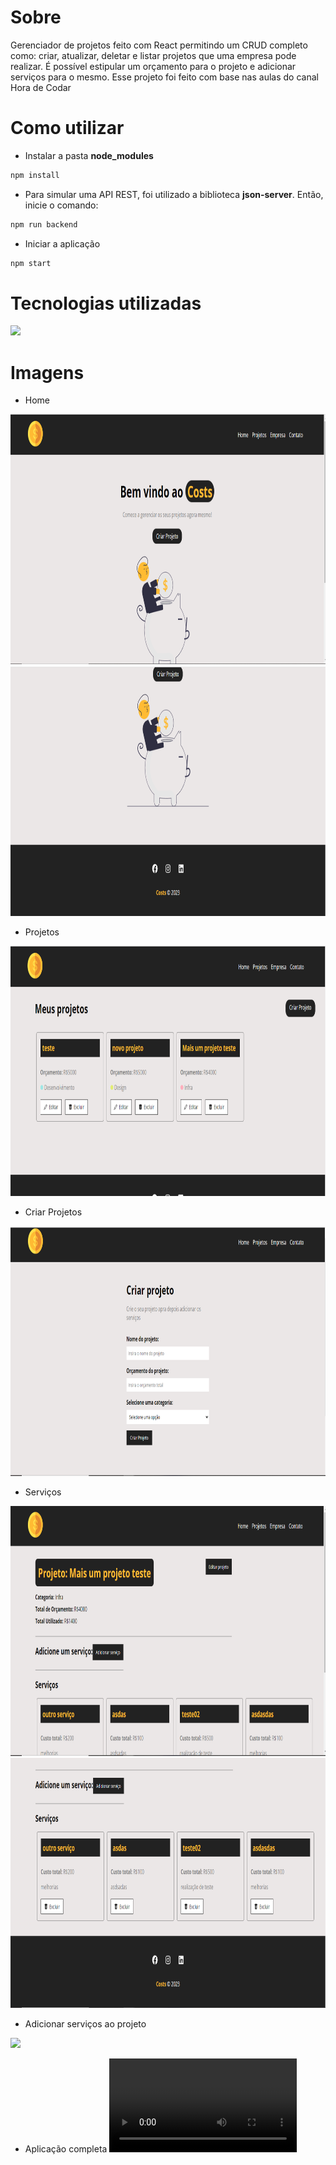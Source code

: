 # Sobre
Gerenciador de projetos feito com React permitindo um CRUD completo como: criar, atualizar, deletar e listar projetos que uma empresa pode realizar. É possível estipular um orçamento para o projeto e adicionar serviços para o mesmo. Esse projeto foi feito com base nas aulas do canal Hora de Codar

# Como utilizar
* Instalar a pasta <strong>node_modules</strong>
```bash
npm install
```
* Para simular uma API REST, foi utilizado a biblioteca <b>json-server</b>. Então, inicie o comando:
```bash
npm run backend
```

* Iniciar a aplicação
```bash
npm start
```
# Tecnologias utilizadas
<p>
  <a href="https://skillicons.dev">
    <img src="https://skillicons.dev/icons?i=html,css,js,react,nodejs" />
  </a>
</p>

# Imagens

* Home

<img height="400" src="./src/img/Costs-tela-inicial-1.PNG"/>

<img height="400" src="./src/img/costs-tela-inicial-2.PNG"/>

* Projetos

<img height="400" src="./src/img/Costs-rpojetos.PNG"/>

* Criar Projetos

<img height="400" src="./src/img/Costs-criação-projeto.PNG"/>

* Serviços

<img height="400" src="./src/img/costs-projestos-editar.PNG"/>

<img height="400" src="./src/img/costs-projetos-editar-2.PNG"/>

* Adicionar serviços ao projeto

<img height="400" src="./src/img/costs-adicionar-serviço.png"/>

* Aplicação completa
<video src="./src/img/costs.mp4"></video>
<!-- <video height="400" src="./src/img/costs.mp4"/> -->
